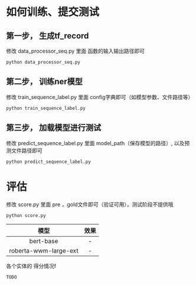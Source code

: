 
  # 如何训练、提交测试
  
  ## 第一步， 生成tf_record
  修改 data_processor_seq.py 里面 函数的输入输出路径即可
  ```
  python data_processor_seq.py
  ```
  
  ## 第二步， 训练ner模型
  修改 train_sequence_label.py 里面 config字典即可（如模型参数、文件路径等）
  ```
  python train_sequence_label.py
  ```
  
  ## 第三步， 加载模型进行测试
  修改 predict_sequence_label.py 里面 model_path（保存模型的路径）, 以及预测文件路径即可
  ```
  python predict_sequence_label.py
  ```
  
  # 评估
  修改 score.py 里面 pre ，gold文件即可（验证可用），测试阶段不提供哦
  ```
  python score.py
  ```
  
| 模型     | 效果 |
|:-------------:|:-----:|
| bert-base   |  -  |
| roberta-wwm-large-ext | -  |

各个实体的 得分情况f
```
TODO
```
